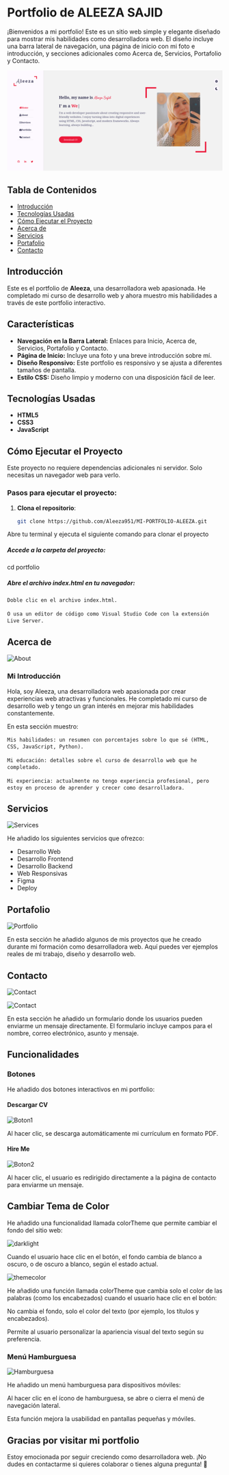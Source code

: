 # Portfolio de ALEEZA SAJID 

¡Bienvenidos a mi portfolio! Este es un sitio web simple y elegante diseñado para mostrar mis habilidades como desarrolladora web. El diseño incluye una barra lateral de navegación, una página de inicio con mi foto e introducción, y secciones adicionales como Acerca de, Servicios, Portafolio y Contacto.

![Home](img/home.png)

## Tabla de Contenidos

- [Introducción](#introducción)
- [Tecnologías Usadas](#tecnologías-usadas)
- [Cómo Ejecutar el Proyecto](#cómo-ejecutar-el-proyecto)
- [Acerca de](#acerca-de)
- [Servicios](#servicios)
- [Portafolio](#portafolio)
- [Contacto](#contacto)


## Introducción

Este es el portfolio de **Aleeza**, una desarrolladora web apasionada. He completado mi curso de desarrollo web y ahora muestro mis habilidades a través de este portfolio interactivo.

## Características

- **Navegación en la Barra Lateral:** Enlaces para Inicio, Acerca de, Servicios, Portafolio y Contacto.
- **Página de Inicio:** Incluye una foto y una breve introducción sobre mí.
- **Diseño Responsivo:** Este portfolio es responsivo y se ajusta a diferentes tamaños de pantalla.
- **Estilo CSS:** Diseño limpio y moderno con una disposición fácil de leer.

## Tecnologías Usadas

- **HTML5**
- **CSS3**
- **JavaScript**

## Cómo Ejecutar el Proyecto

Este proyecto no requiere dependencias adicionales ni servidor. Solo necesitas un navegador web para verlo.

### Pasos para ejecutar el proyecto:

1. **Clona el repositorio**:

   ```bash
   git clone https://github.com/Aleeza951/MI-PORTFOLIO-ALEEZA.git


Abre tu terminal y ejecuta el siguiente comando para clonar el proyecto

##### Accede a la carpeta del proyecto:

cd portfolio

##### Abre el archivo index.html en tu navegador:

    Doble clic en el archivo index.html.

    O usa un editor de código como Visual Studio Code con la extensión Live Server.

## Acerca de
![About](img/about.png)

### Mi Introducción

Hola, soy Aleeza, una desarrolladora web apasionada por crear experiencias web atractivas y funcionales. He completado mi curso de desarrollo web y tengo un gran interés en mejorar mis habilidades constantemente.

En esta sección muestro:

    Mis habilidades: un resumen con porcentajes sobre lo que sé (HTML, CSS, JavaScript, Python).

    Mi educación: detalles sobre el curso de desarrollo web que he completado.

    Mi experiencia: actualmente no tengo experiencia profesional, pero estoy en proceso de aprender y crecer como desarrolladora.

## Servicios

![Services](img/service.png)

He añadido los siguientes servicios que ofrezco:

- Desarrollo Web  
- Desarrollo Frontend  
- Desarrollo Backend  
- Web Responsivas  
- Figma  
- Deploy


## Portafolio

![Portfolio](img/portfolio.png)

En esta sección he añadido algunos de mis proyectos que he creado durante mi formación como desarrolladora web. Aquí puedes ver ejemplos reales de mi trabajo, diseño y desarrollo web.

## Contacto

![Contact](img/contact.png)

![Contact](img/contact2.png)

En esta sección he añadido un formulario donde los usuarios pueden enviarme un mensaje directamente. El formulario incluye campos para el nombre, correo electrónico, asunto y mensaje.

## Funcionalidades

### Botones

He añadido dos botones interactivos en mi portfolio:

#### Descargar CV

![Boton1](img/boton1.png)

Al hacer clic, se descarga automáticamente mi currículum en formato PDF.

#### Hire Me

![Boton2](img/boton2.png)

Al hacer clic, el usuario es redirigido directamente a la página de contacto para enviarme un mensaje.


## Cambiar Tema de Color

He añadido una funcionalidad llamada colorTheme que permite cambiar el fondo del sitio web:

![darklight](img/darklight.png)

Cuando el usuario hace clic en el botón, el fondo cambia de blanco a oscuro, o de oscuro a blanco, según el estado actual.

![themecolor](img/themecolor.png)

He añadido una función llamada colorTheme que cambia solo el color de las palabras (como los encabezados) cuando el usuario hace clic en el botón:

No cambia el fondo, solo el color del texto (por ejemplo, los títulos y encabezados).

Permite al usuario personalizar la apariencia visual del texto según su preferencia.

### Menú Hamburguesa

![Hamburguesa](img/hamburguesa.png)

He añadido un menú hamburguesa para dispositivos móviles:

Al hacer clic en el ícono de hamburguesa, se abre o cierra el menú de navegación lateral.

Esta función mejora la usabilidad en pantallas pequeñas y móviles.


## Gracias por visitar mi portfolio

Estoy emocionada por seguir creciendo como desarrolladora web.
¡No dudes en contactarme si quieres colaborar o tienes alguna pregunta! 🚀